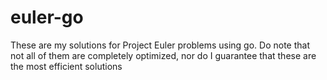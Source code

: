 # euler-go

These are my solutions for Project Euler problems using go. Do note that not all of them are completely optimized, nor do I guarantee that these are the most efficient solutions
